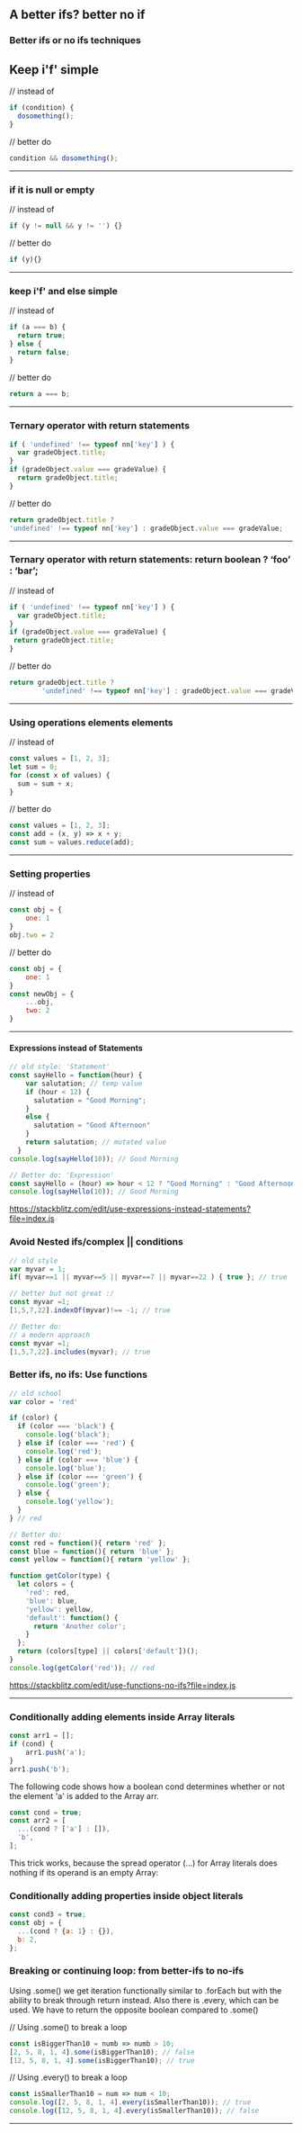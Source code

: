 ## A better ifs? better no if

### **Better ifs or no ifs techniques**

## Keep i'f' simple

// instead of
```javascript
if (condition) {
  dosomething();
}
```

// better do
```javascript
condition && dosomething();
```

---

### if it is null or empty

// instead of
```javascript
if (y != null && y != '') {}
```
// better do
```javascript
if (y){}
```


---

### keep i'f' and else simple

// instead of
```javascript
if (a === b) {
  return true;
} else {
  return false;
}
```

// better do
```javascript
return a === b;
```

---

### Ternary operator with return statements

```javascript
if ( 'undefined' !== typeof nn['key'] ) {
  var gradeObject.title;
}
if (gradeObject.value === gradeValue) {
  return gradeObject.title;
}
```

// better do
```javascript
return gradeObject.title ?
'undefined' !== typeof nn['key'] : gradeObject.value === gradeValue;
```
---

### Ternary operator with return statements: return boolean ? ‘foo’ : ‘bar’;

// instead of
```javascript
if ( 'undefined' !== typeof nn['key'] ) {
  var gradeObject.title;
}
if (gradeObject.value === gradeValue) {
 return gradeObject.title;
}
```

// better do
```javascript
return gradeObject.title ?
        'undefined' !== typeof nn['key'] : gradeObject.value === gradeValue;
```        
---

###  Using operations elements elements

// instead of
```javascript
const values = [1, 2, 3];
let sum = 0;
for (const x of values) {
  sum = sum + x;
}
```

// better do
```javascript
const values = [1, 2, 3];
const add = (x, y) => x + y;
const sum = values.reduce(add);
```

---

### Setting properties 

// instead of
```javascript
const obj = {
	one: 1
}
obj.two = 2
```

// better do
```javascript
const obj = {
	one: 1
}
const newObj = {
	...obj,
	two: 2
}
```

---

#### Expressions instead of Statements
```javascript runnable
// old style: 'Statement'
const sayHello = function(hour) {
    var salutation; // temp value
    if (hour < 12) {
      salutation = "Good Morning";
    }
    else {
      salutation = "Good Afternoon"
    }
    return salutation; // mutated value
  } 
console.log(sayHello(10)); // Good Morning
```

```javascript runnable
// Better do: 'Expression'
const sayHello = (hour) => hour < 12 ? "Good Morning" : "Good Afternoon";
console.log(sayHello(10)); // Good Morning
```

https://stackblitz.com/edit/use-expressions-instead-statements?file=index.js


### Avoid Nested ifs/complex || conditions

```javascript runnable
// old style
var myvar = 1;
if( myvar==1 || myvar==5 || myvar==7 || myvar==22 ) { true }; // true
```

```javascript runnable
// better but not great :/
const myvar =1;
[1,5,7,22].indexOf(myvar)!== -1; // true
```

```javascript runnable
// Better do:
// a modern approach
const myvar =1;
[1,5,7,22].includes(myvar); // true
```

### Better ifs, no ifs: Use functions

```javascript runnable
// old school 
var color = 'red'

if (color) {
  if (color === 'black') {
    console.log('black');
  } else if (color === 'red') {
    console.log('red');
  } else if (color === 'blue') {
    console.log('blue');
  } else if (color === 'green') {
    console.log('green');
  } else {
    console.log('yellow');
  }
} // red
```

```javascript runnable
// Better do:
const red = function(){ return 'red' };
const blue = function(){ return 'blue' };
const yellow = function(){ return 'yellow' };

function getColor(type) {
  let colors = {
    'red': red,
    'blue': blue,
    'yellow': yellow,
    'default': function() {
      return 'Another color';
    }
  };
  return (colors[type] || colors['default'])();
}
console.log(getColor('red')); // red
```

https://stackblitz.com/edit/use-functions-no-ifs?file=index.js

---

### Conditionally adding elements inside Array literals

```javascript
const arr1 = [];
if (cond) {
    arr1.push('a');
}
arr1.push('b');
```


The following code shows how a boolean cond determines whether or not the element 'a' is added to the Array arr.

```javascript
const cond = true;
const arr2 = [
  ...(cond ? ['a'] : []),
  'b',
];
```
This trick works, because the spread operator (...) for Array literals does nothing if its operand is an empty Array:


### Conditionally adding properties inside object literals


```javascript
const cond3 = true;
const obj = {
  ...(cond ? {a: 1} : {}),
  b: 2,
};
```

### Breaking or continuing loop: from better-ifs to no-ifs
Using .some() we get iteration functionally similar to .forEach but with the ability to break
through return instead. Also there is .every, which can be used. We have to return the opposite
boolean compared to .some()

// Using .some() to break a loop
```javascript
const isBiggerThan10 = numb => numb > 10;
[2, 5, 8, 1, 4].some(isBiggerThan10); // false
[12, 5, 8, 1, 4].some(isBiggerThan10); // true
```

// Using .every() to break a loop
```javascript
const isSmallerThan10 = num => num < 10;
console.log([2, 5, 8, 1, 4].every(isSmallerThan10)); // true
console.log([12, 5, 8, 1, 4].every(isSmallerThan10)); // false
```

---
